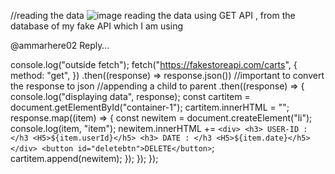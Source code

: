  //reading the data
![image](https://github.com/user-attachments/assets/ca7b5ed2-47f5-4262-86b7-a69aea537dcb)
reading the data using GET API , from the database of my fake API which I am using

@ammarhere02	Reply…

  console.log("outside fetch");
  fetch("https://fakestoreapi.com/carts", {
    method: "get",
  })
    .then((response) => response.json()) //important to convert the response to json
    //appending a child to parent
    .then((response) => {
      console.log("displaying data", response);
      const cartitem = document.getElementById("container-1");
      cartitem.innerHTML = "";
      response.map((item) => {
        const newitem = document.createElement("li");
        console.log(item, "item");
        newitem.innerHTML += `<div>
            <h3> USER-ID :</h3 <H5>${item.userId}</h5>
              <h3> DATE : </h3 <H5>${item.date}</h5>
        </div>
    <button id="deletebtn">DELETE</button>`;
        cartitem.append(newitem);
      });
    });
});
